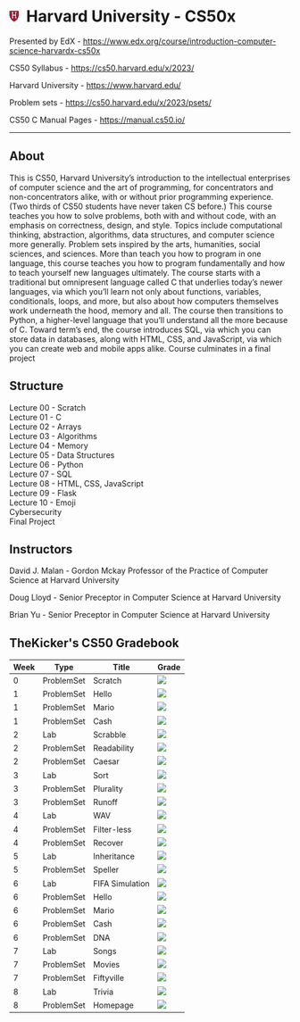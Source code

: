 # <img src="Harvard.png" height=20>&nbsp; Harvard University - CS50x

Presented by EdX - https://www.edx.org/course/introduction-computer-science-harvardx-cs50x

CS50 Syllabus - https://cs50.harvard.edu/x/2023/

Harvard University - https://www.harvard.edu/

Problem sets - https://cs50.harvard.edu/x/2023/psets/

CS50 C Manual Pages -  https://manual.cs50.io/

<hr>

## About 

This is CS50, Harvard University’s introduction to the intellectual enterprises of computer science and the art of programming, for concentrators and non-concentrators alike, with or without prior programming experience. (Two thirds of CS50 students have never taken CS before.) This course teaches you how to solve problems, both with and without code, with an emphasis on correctness, design, and style. Topics include computational thinking, abstraction, algorithms, data structures, and computer science more generally. Problem sets inspired by the arts, humanities, social sciences, and sciences. More than teach you how to program in one language, this course teaches you how to program fundamentally and how to teach yourself new languages ultimately. The course starts with a traditional but omnipresent language called C that underlies today’s newer languages, via which you’ll learn not only about functions, variables, conditionals, loops, and more, but also about how computers themselves work underneath the hood, memory and all. The course then transitions to Python, a higher-level language that you’ll understand all the more because of C. Toward term’s end, the course introduces SQL, via which you can store data in databases, along with HTML, CSS, and JavaScript, via which you can create web and mobile apps alike. Course culminates in a final project

## Structure
Lecture 00 - Scratch <br>
Lecture 01 - C <br>
Lecture 02 - Arrays <br>
Lecture 03 - Algorithms <br>
Lecture 04 - Memory <br>
Lecture 05 - Data Structures <br>
Lecture 06 - Python <br>
Lecture 07 - SQL <br>
Lecture 08 - HTML, CSS, JavaScript <br>
Lecture 09 - Flask <br>
Lecture 10 - Emoji <br>
Cybersecurity <br>
Final Project <br>

## Instructors

David J. Malan - Gordon Mckay Professor of the Practice of Computer Science at Harvard University

Doug Lloyd - Senior Preceptor in Computer Science at Harvard University

Brian Yu - Senior Preceptor in Computer Science at Harvard University

## TheKicker's CS50 Gradebook

| Week      | Type | Title | Grade|
| ----------- | ----------- | ----------- | ------------- |
| 0      | ProblemSet | Scratch    | ![](https://geps.dev/progress/100)
| 1      | ProblemSet  | Hello    | ![](https://geps.dev/progress/100)
| 1      | ProblemSet  | Mario    | ![](https://geps.dev/progress/100)
| 1      | ProblemSet  | Cash    | ![](https://geps.dev/progress/100)
| 2      | Lab  | Scrabble    | ![](https://geps.dev/progress/100)
| 2      | ProblemSet  | Readability    | ![](https://geps.dev/progress/100)
| 2      | ProblemSet  | Caesar    | ![](https://geps.dev/progress/93)
| 3      | Lab  | Sort    | ![](https://geps.dev/progress/100)
| 3      | ProblemSet  | Plurality    | ![](https://geps.dev/progress/100)
| 3      | ProblemSet  | Runoff    | ![](https://geps.dev/progress/100)
| 4      | Lab  | WAV     | ![](https://geps.dev/progress/100)
| 4      | ProblemSet  | Filter-less      | ![](https://geps.dev/progress/86)
| 4      | ProblemSet  | Recover      | ![](https://geps.dev/progress/100)
| 5      | Lab       | Inheritance | ![](https://geps.dev/progress/100)
| 5      | ProblemSet  | Speller      | ![](https://geps.dev/progress/77)
| 6      | Lab  | FIFA Simulation      | ![](https://geps.dev/progress/100)
| 6      | ProblemSet  | Hello      | ![](https://geps.dev/progress/100)
| 6      | ProblemSet  | Mario      | ![](https://geps.dev/progress/100)
| 6      | ProblemSet  | Cash      | ![](https://geps.dev/progress/100)
| 6      | ProblemSet  | DNA      | ![](https://geps.dev/progress/100)
| 7      | Lab  | Songs      | ![](https://geps.dev/progress/91)
| 7      | ProblemSet  | Movies      | ![](https://geps.dev/progress/100)
| 7      | ProblemSet  | Fiftyville      | ![](https://geps.dev/progress/100)
| 8      | Lab  | Trivia      | ![](https://geps.dev/progress/100)
| 8      | ProblemSet  | Homepage      | ![](https://geps.dev/progress/100)

